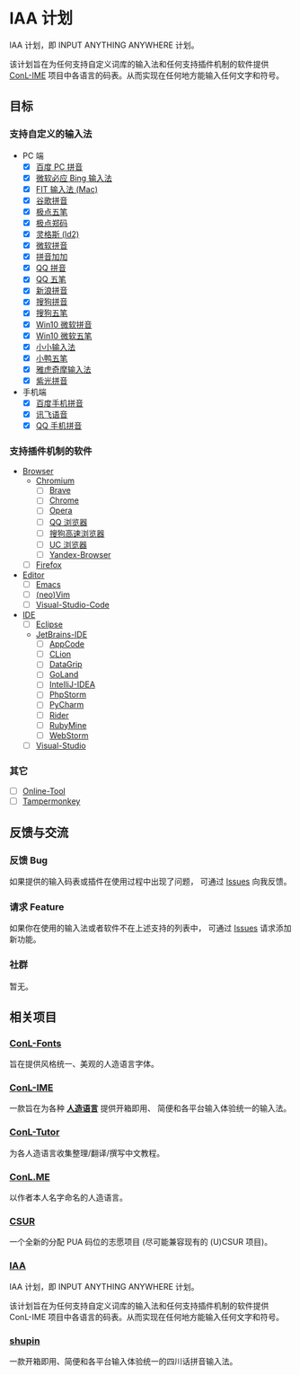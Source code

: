 # IAA 计划

IAA 计划，即 INPUT ANYTHING ANYWHERE 计划。

该计划旨在为任何支持自定义词库的输入法和任何支持插件机制的软件提供
[ConL-IME] 项目中各语言的码表。从而实现在任何地方能输入任何文字和符号。

[ConL-IME]: https://github.com/aj-ash/ConL-IME

## 目标

### 支持自定义的输入法

+ PC 端
    + [X] [百度 PC 拼音](IME/Baidu-PC/README.md)
    + [X] [微软必应 Bing 输入法](IME/Engkoo/README.md)
    + [X] [FIT 输入法 (Mac)](IME/FIT/README.md)
    + [X] [谷歌拼音](IME/Google-Pinyin/README.md)
    + [X] [极点五笔](IME/Jidian-Wubi/README.md)
    + [X] [极点郑码](IME/Jidian-zm/README.md)
    + [X] [灵格斯 (ld2)](IME/Lingoes-Ld2/README.md)
    + [X] [微软拼音](IME/Ms-Pinyin/README.md)
    + [X] [拼音加加](IME/Pinyin-Jiajia/README.md)
    + [X] [QQ 拼音](IME/QQ-Pinyin-Win/README.md)
    + [X] [QQ 五笔](IME/QQ-Wubi/README.md)
    + [X] [新浪拼音](IME/Sina-Pinyin/README.md)
    + [X] [搜狗拼音](IME/Sougou-Pinyin/README.md)
    + [X] [搜狗五笔](IME/Sougou-Wubi/README.md)
    + [X] [Win10 微软拼音](IME/Win10Ms-Pinyin/README.md)
    + [X] [Win10 微软五笔](IME/Win10Ms-Wubi/README.md)
    + [X] [小小输入法](IME/Xiaoxiao/README.md)
    + [X] [小鸭五笔](IME/Xiaoya-Wubi/README.md)
    + [X] [雅虎奇摩输入法](IME/Yahoo/README.md)
    + [X] [紫光拼音](IME/Ziguang-Pinyin/README.md)
+ 手机端
    + [X] [百度手机拼音](IME/Baidu-Shouji/README.md)
    + [X] [讯飞语音](IME/iFly/README.md)
    + [X] [QQ 手机拼音](IME/QQ-Shouji/README.md)

### 支持插件机制的软件

+ [Browser](Browser/README.md)
    + [Chromium](Browser/Chromium/README.md)
        + [ ] [Brave](Browser/Chromium/Brave/README.md)
        + [ ] [Chrome](Browser/Chromium/Chrome/README.md)
        + [ ] [Opera](Browser/Chromium/Opera/README.md)
        + [ ] [QQ 浏览器](Browser/Chromium/QQ-Browser/README.md)
        + [ ] [搜狗高速浏览器](Browser/Chromium/Sogou-Explorer/README.md)
        + [ ] [UC 浏览器](Browser/Chromium/UC-Browser/README.md)
        + [ ] [Yandex-Browser](Browser/Chromium/Yandex-Browser/README.md)
    + [ ] [Firefox](Browser/Firefox/README.md)
+ [Editor](Editor/README.md)
    + [ ] [Emacs](Editor/Emacs/README.md)
    + [ ] [(neo)Vim](Editor/neo|Vim/README.md)
    + [ ] [Visual-Studio-Code](Visual-Studio-Code/README.md)
+ [IDE](IDE/README.md)
    + [ ] [Eclipse](IDE/Eclipse/README.md)
    + [JetBrains-IDE](IDE/JetBrains-IDE/README.md)
        + [ ] [AppCode](IDE/JetBrains-IDE/AppCode/README.md)
        + [ ] [CLion](IDE/JetBrains-IDE/CLion/README.md)
        + [ ] [DataGrip](IDE/JetBrains-IDE/DataGrip/README.md)
        + [ ] [GoLand](IDE/JetBrains-IDE/GoLand/README.md)
        + [ ] [IntelliJ-IDEA](IDE/JetBrains-IDE/IntelliJ-IDEA/README.md)
        + [ ] [PhpStorm](IDE/JetBrains-IDE/PhpStorm/README.md)
        + [ ] [PyCharm](IDE/JetBrains-IDE/PyCharm/README.md)
        + [ ] [Rider](IDE/JetBrains-IDE/Rider/README.md)
        + [ ] [RubyMine](IDE/JetBrains-IDE/RubyMine/README.md)
        + [ ] [WebStorm](IDE/JetBrains-IDE/WebStorm/README.md)
    + [ ] [Visual-Studio](IDE/Visual-Studio/README.md)

### 其它

+ [ ] [Online-Tool](Others/Online-Tool/README.md)
+ [ ] [Tampermonkey](Others/Tampermonkey/README.md)

## 反馈与交流

### 反馈 Bug

如果提供的输入码表或插件在使用过程中出现了问题，
可通过 [Issues] 向我反馈。

### 请求 Feature

如果你在使用的输入法或者软件不在上述支持的列表中，
可通过 [Issues] 请求添加新功能。

### 社群

暂无。

[Issues]: https://github.com/aj-ash/IAA/issues

## 相关项目

### [ConL-Fonts]

旨在提供风格统一、美观的人造语言字体。

[ConL-Fonts]: https://github.com/aj-ash/ConL-Fonts

### [ConL-IME]

一款旨在为各种 **[人造语言]** 提供开箱即用、
简便和各平台输入体验统一的输入法。

[ConL-IME]: https://github.com/aj-ash/ConL-IME
[人造语言]: https://baike.baidu.com/item/%E4%BA%BA%E5%B7%A5%E8%AF%AD%E8%A8%80

### [ConL-Tutor]

为各人造语言收集整理/翻译/撰写中文教程。

[ConL-Tutor]: https://github.com/aj-ash/ConL-Tutor

### [ConL.ME]

以作者本人名字命名的人造语言。

[ConL.ME]: https://github.com/aj-ash/ConL.ME

### [CSUR]

一个全新的分配 PUA 码位的志愿项目 (尽可能兼容现有的 (U)CSUR 项目)。

[CSUR]: https://github.com/aj-ash/CSUR

### [IAA]

IAA 计划，即 INPUT ANYTHING ANYWHERE 计划。

该计划旨在为任何支持自定义词库的输入法和任何支持插件机制的软件提供
ConL-IME 项目中各语言的码表。从而实现在任何地方能输入任何文字和符号。

[IAA]: https://github.com/aj-ash/IAA

### [shupin]

一款开箱即用、简便和各平台输入体验统一的四川话拼音输入法。

[shupin]: https://github.com/aj-ash/shupin
